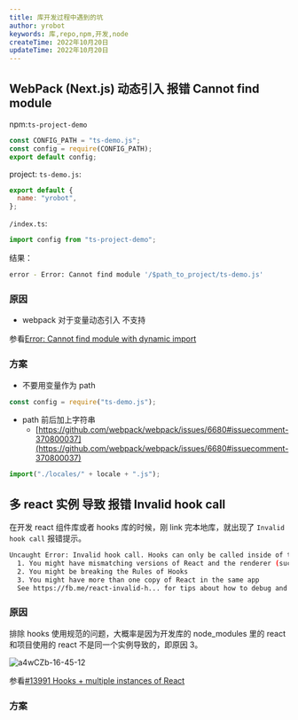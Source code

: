 ```yaml
---
title: 库开发过程中遇到的坑
author: yrobot
keywords: 库,repo,npm,开发,node
createTime: 2022年10月20日
updateTime: 2022年10月20日
---
```


## WebPack (Next.js) 动态引入 报错 Cannot find module

npm:`ts-project-demo`

```ts
const CONFIG_PATH = "ts-demo.js";
const config = require(CONFIG_PATH);
export default config;
```

project:
`ts-demo.js`:

```js
export default {
  name: "yrobot",
};
```

`/index.ts`:

```ts
import config from "ts-project-demo";
```

结果：

```bash
error - Error: Cannot find module '/$path_to_project/ts-demo.js'
```

### 原因

- webpack 对于变量动态引入 不支持

参看[Error: Cannot find module with dynamic import](https://github.com/webpack/webpack/issues/6680#issuecomment-370798365)

### 方案

- 不要用变量作为 path

```ts
const config = require("ts-demo.js");
```

- path 前后加上字符串
  - [https://github.com/webpack/webpack/issues/6680#issuecomment-370800037](https://github.com/webpack/webpack/issues/6680#issuecomment-370800037)

```ts
import("./locales/" + locale + ".js");
```

## 多 react 实例 导致 报错 Invalid hook call

在开发 react 组件库或者 hooks 库的时候，刚 link 完本地库，就出现了 `Invalid hook call` 报错提示。

```bash
Uncaught Error: Invalid hook call. Hooks can only be called inside of the body of a function component. This could happen for one of the following reasons:
  1. You might have mismatching versions of React and the renderer (such as React DOM)
  2. You might be breaking the Rules of Hooks
  3. You might have more than one copy of React in the same app
  See https://fb.me/react-invalid-h... for tips about how to debug and fix this problem.
```

### 原因

排除 hooks 使用规范的问题，大概率是因为开发库的 node_modules 里的 react 和项目使用的 react 不是同一个实例导致的，即原因 3。

![a4wCZb-16-45-12](https://images.yrobot.top/2022-10-31/a4wCZb-16-45-12.png)

参看[#13991 Hooks + multiple instances of React](https://github.com/facebook/react/issues/13991)

### 方案



##
